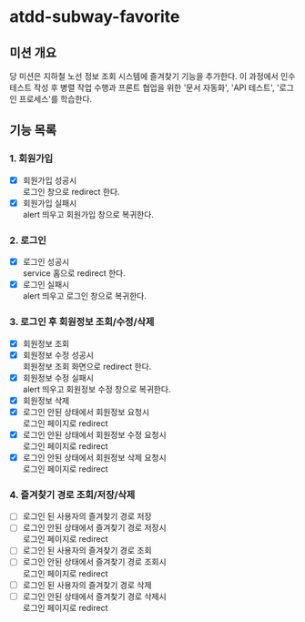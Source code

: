 # atdd-subway-favorite

## 미션 개요

당 미션은 지하철 노선 정보 조회 시스템에 즐겨찾기 기능을 추가한다. 이 과정에서 인수 테스트 작성 후 병렬 작업 수행과 프론트 협업을 위한 '문서 자동화', 'API 테스트', '로그인 프로세스'를 학습한다.

## 기능 목록
### 1. 회원가입
- [x] 회원가입 성공시  
      로그인 창으로 redirect 한다. 
- [x] 회원가입 실패시  
      alert 띄우고 회원가입 창으로 복귀한다.
### 2. 로그인
- [x] 로그인 성공시  
      service 홈으로 redirect 한다.
- [x] 로그인 실패시  
      alert 띄우고 로그인 창으로 복귀한다. 
### 3. 로그인 후 회원정보 조회/수정/삭제
- [x] 회원정보 조회
- [x] 회원정보 수정 성공시  
      회원정보 조회 화면으로 redirect 한다.
- [x] 회원정보 수정 실패시  
      alert 띄우고 회원정보 수정 창으로 복귀한다.
- [x] 회원정보 삭제
- [x] 로그인 안된 상태에서 회원정보 요청시  
      로그인 페이지로 redirect
- [x] 로그인 안된 상태에서 회원정보 수정 요청시  
      로그인 페이지로 redirect
- [x] 로그인 안된 상태에서 회원정보 삭제 요청시  
      로그인 페이지로 redirect  
### 4. 즐겨찾기 경로 조회/저장/삭제
- [ ] 로그인 된 사용자의 즐겨찾기 경로 저장
- [ ] 로그인 안된 상태에서 즐겨찾기 경로 저장시  
      로그인 페이지로 redirect
- [ ] 로그인 된 사용자의 즐겨찾기 경로 조회
- [ ] 로그인 안된 상태에서 즐겨찾기 경로 조회시  
      로그인 페이지로 redirect
- [ ] 로그인 된 사용자의 즐겨찾기 경로 삭제
- [ ] 로그인 안된 상태에서 즐겨찾기 경로 삭제시  
      로그인 페이지로 redirect 